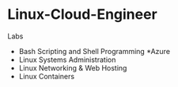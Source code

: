 # Linux-Cloud-Engineer
Labs 
- Bash Scripting and Shell Programming
*Azure 
- Linux Systems Administration
- Linux Networking & Web Hosting
- Linux Containers
